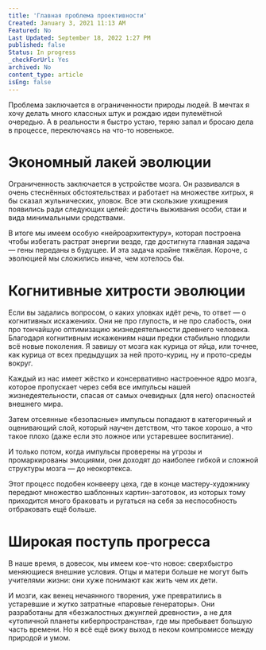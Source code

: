 ```yaml
---
title: 'Главная проблема проективности'
Created: January 3, 2021 11:13 AM
Featured: No
Last Updated: September 18, 2022 1:27 PM
published: false
Status: In progress
_checkForUrl: Yes
archived: No
content_type: article
isEng: false
---
```


Проблема заключается в ограниченности природы людей. В мечтах я хочу делать много классных штук и рождаю идеи пулемётной очередью. А в реальности я быстро устаю, теряю запал и бросаю дела в процессе, переключаясь на что-то новенькое.

# Экономный лакей эволюции

Ограниченность заключается в устройстве мозга. Он развивался в очень стеснённых обстоятельствах и работает на множестве хитрых, я бы сказал жульнических, уловок. Все эти скользкие ухищрения появились ради следующих целей: достичь выживания особи, стаи и вида минимальными средствами.

В итоге мы имеем особую «нейроархитектуру», которая построена чтобы избегать растрат энергии везде, где достигнута главная задача — гены переданы в будущее. И эта задача крайне тяжёлая. Короче, с эволюцией мы сложились иначе, чем хотелось бы.

# Когнитивные хитрости эволюции

Если вы задались вопросом, о каких уловках идёт речь, то ответ — о когнитивных искажениях. Они не про глупость, и не про слабость, они про тончайшую оптимизацию жизнедеятельности древнего человека. Благодаря когнитивным искажениям наши предки стабильно плодили всё новые поколения. Я завишу от мозга как курица от яйца, или точнее, как курица от всех предыдущих за ней прото-куриц, ну и прото-среды вокруг.

Каждый из нас имеет жёстко и консервативно настроенное ядро мозга, которое пропускает через себя все импульсы нашей жизнедеятельности, спасая от самых очевидных (для него) опасностей внешнего мира.

Затем отсеянные «безопасные» импульсы попадают в категоричный и оценивающий слой, который научен детством, что такое хорошо, а что такое плохо (даже если это ложное или устаревшее воспитание).

И только потом, когда импульсы проверены на угрозы и промаркированы эмоциями, они доходят до наиболее гибкой и сложной структуры мозга — до неокортекса.

Этот процесс подобен конвееру цеха, где в конце мастеру-художнику передают множество шаблонных картин-заготовок, из которых тому приходится много браковать и ругаться на себя за неспособность отбраковать ещё больше.

# Широкая поступь прогресса

В наше время, в довесок, мы имеем кое-что новое: сверхбыстро меняющиеся внешние условия. Отцы и матери больше не могут быть учителями жизни: они хуже понимают как жить чем их дети.

И мозги, как венец нечаянного творения, уже превратились в устаревшие и жутко затратные «паровые генераторы». Они разработаны для «безжалостных джунглей древности», а не для «утопичной планеты киберпространства», где мы пребывает большую часть времени. Но я всё ещё вижу выход в неком компромиссе между природой и умом.